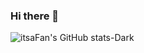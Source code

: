 ### Hi there 👋

![itsaFan's GitHub stats-Dark](https://github-readme-stats.vercel.app/api?username=itsaFan&show_icons=true&theme=dark#gh-dark-mode-only)



<!--
**itsaFan/itsaFan** is a ✨ _special_ ✨ repository because its `README.md` (this file) appears on your GitHub profile.

Here are some ideas to get you started:

- 🔭 I’m currently working on ...
- 🌱 I’m currently learning ...
- 👯 I’m looking to collaborate on ...
- 🤔 I’m looking for help with ...
- 💬 Ask me about ...
- 📫 How to reach me: ...
- 😄 Pronouns: ...
- ⚡ Fun fact: ...
-->
